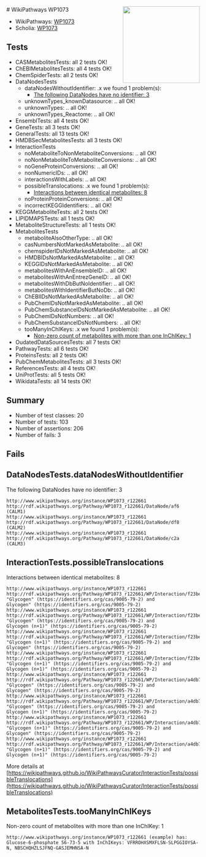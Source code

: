 <img style="float: right; width: 200px" src="https://upload.wikimedia.org/wikipedia/commons/thumb/8/83/Wplogo_with_text_500.png/640px-Wplogo_with_text_500.png" />
# WikiPathways WP1073

* WikiPathways: [WP1073](https://new.wikipathways.org/pathways/WP1073)
* Scholia: [WP1073](https://scholia.toolforge.org/wikipathways/WP1073)
## Tests
* CASMetabolitesTests: all 2 tests OK!
* ChEBIMetabolitesTests: all 4 tests OK!
* ChemSpiderTests: all 2 tests OK!
* DataNodesTests
    * dataNodesWithoutIdentifier: .x we found 1 problem(s):
        * [The following DataNodes have no identifier: 3](#d2d32fa2)
    * unknownTypes_knownDatasource: .. all OK!
    * unknownTypes: .. all OK!
    * unknownTypes_Reactome: .. all OK!
* EnsemblTests: all 4 tests OK!
* GeneTests: all 3 tests OK!
* GeneralTests: all 13 tests OK!
* HMDBSecMetabolitesTests: all 3 tests OK!
* InteractionTests
    * noMetaboliteToNonMetaboliteConversions: .. all OK!
    * noNonMetaboliteToMetaboliteConversions: .. all OK!
    * noGeneProteinConversions: .. all OK!
    * nonNumericIDs: .. all OK!
    * interactionsWithLabels: .. all OK!
    * possibleTranslocations: .x we found 1 problem(s):
        * [Interactions between identical metabolites: 8](#d59038cb)
    * noProteinProteinConversions: .. all OK!
    * incorrectKEGGIdentifiers: .. all OK!
* KEGGMetaboliteTests: all 2 tests OK!
* LIPIDMAPSTests: all 1 tests OK!
* MetaboliteStructureTests: all 1 tests OK!
* MetabolitesTests
    * metaboliteAlsoOtherType: .. all OK!
    * casNumbersNotMarkedAsMetabolite: .. all OK!
    * chemspiderIDsNotMarkedAsMetabolite: .. all OK!
    * HMDBIDsNotMarkedAsMetabolite: .. all OK!
    * KEGGIDsNotMarkedAsMetabolite: .. all OK!
    * metabolitesWithAnEnsembleID: .. all OK!
    * metabolitesWithAnEntrezGeneID: .. all OK!
    * metabolitesWithDbButNoIdentifier: .. all OK!
    * metabolitesWithIdentifierButNoDb: .. all OK!
    * ChEBIIDsNotMarkedAsMetabolite: .. all OK!
    * PubChemIDsNotMarkedAsMetabolite: .. all OK!
    * PubChemSubstanceIDsNotMarkedAsMetabolite: .. all OK!
    * PubChemIDsNotNumbers: .. all OK!
    * PubChemSubstanceIDsNotNumbers: .. all OK!
    * tooManyInChIKeys: .x we found 1 problem(s):
        * [Non-zero count of metabolites with more than one InChIKey: 1](#a4e4037e)
* OudatedDataSourcesTests: all 7 tests OK!
* PathwayTests: all 6 tests OK!
* ProteinsTests: all 2 tests OK!
* PubChemMetabolitesTests: all 3 tests OK!
* ReferencesTests: all 4 tests OK!
* UniProtTests: all 5 tests OK!
* WikidataTests: all 14 tests OK!


## Summary

* Number of test classes: 20
* Number of tests: 103
* Number of assertions: 206
* Number of fails: 3

## Fails

<a name="d2d32fa2" />

## DataNodesTests.dataNodesWithoutIdentifier

The following DataNodes have no identifier: 3
```
http://www.wikipathways.org/instance/WP1073_r122661 http://rdf.wikipathways.org/Pathway/WP1073_r122661/DataNode/af6 (CALM1)
http://www.wikipathways.org/instance/WP1073_r122661 http://rdf.wikipathways.org/Pathway/WP1073_r122661/DataNode/df8 (CALM2)
http://www.wikipathways.org/instance/WP1073_r122661 http://rdf.wikipathways.org/Pathway/WP1073_r122661/DataNode/c2a (CALM3)
```

<a name="d59038cb" />

## InteractionTests.possibleTranslocations

Interactions between identical metabolites: 8
```
http://www.wikipathways.org/instance/WP1073_r122661 http://rdf.wikipathways.org/Pathway/WP1073_r122661/WP/Interaction/f23be "Glycogen" (https://identifiers.org/cas/9005-79-2) and 
Glycogen" (https://identifiers.org/cas/9005-79-2)
http://www.wikipathways.org/instance/WP1073_r122661 http://rdf.wikipathways.org/Pathway/WP1073_r122661/WP/Interaction/f23be "Glycogen" (https://identifiers.org/cas/9005-79-2) and 
Glycogen (n+1)" (https://identifiers.org/cas/9005-79-2)
http://www.wikipathways.org/instance/WP1073_r122661 http://rdf.wikipathways.org/Pathway/WP1073_r122661/WP/Interaction/f23be "Glycogen (n+1)" (https://identifiers.org/cas/9005-79-2) and 
Glycogen" (https://identifiers.org/cas/9005-79-2)
http://www.wikipathways.org/instance/WP1073_r122661 http://rdf.wikipathways.org/Pathway/WP1073_r122661/WP/Interaction/f23be "Glycogen (n+1)" (https://identifiers.org/cas/9005-79-2) and 
Glycogen (n+1)" (https://identifiers.org/cas/9005-79-2)
http://www.wikipathways.org/instance/WP1073_r122661 http://rdf.wikipathways.org/Pathway/WP1073_r122661/WP/Interaction/a4db7 "Glycogen" (https://identifiers.org/cas/9005-79-2) and 
Glycogen" (https://identifiers.org/cas/9005-79-2)
http://www.wikipathways.org/instance/WP1073_r122661 http://rdf.wikipathways.org/Pathway/WP1073_r122661/WP/Interaction/a4db7 "Glycogen" (https://identifiers.org/cas/9005-79-2) and 
Glycogen (n+1)" (https://identifiers.org/cas/9005-79-2)
http://www.wikipathways.org/instance/WP1073_r122661 http://rdf.wikipathways.org/Pathway/WP1073_r122661/WP/Interaction/a4db7 "Glycogen (n+1)" (https://identifiers.org/cas/9005-79-2) and 
Glycogen" (https://identifiers.org/cas/9005-79-2)
http://www.wikipathways.org/instance/WP1073_r122661 http://rdf.wikipathways.org/Pathway/WP1073_r122661/WP/Interaction/a4db7 "Glycogen (n+1)" (https://identifiers.org/cas/9005-79-2) and 
Glycogen (n+1)" (https://identifiers.org/cas/9005-79-2)
```

More details at [https://wikipathways.github.io/WikiPathwaysCurator/InteractionTests/possibleTranslocations](https://wikipathways.github.io/WikiPathwaysCurator/InteractionTests/possibleTranslocations)

<a name="a4e4037e" />

## MetabolitesTests.tooManyInChIKeys

Non-zero count of metabolites with more than one InChIKey: 1
```
http://www.wikipathways.org/instance/WP1073_r122661 (example) has: Glucose-6-phosphate 56-73-5 with InChIKeys: VFRROHXSMXFLSN-SLPGGIOYSA-N, NBSCHQHZLSJFNQ-GASJEMHNSA-N
```

